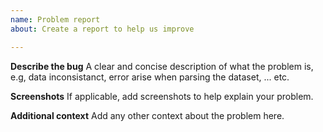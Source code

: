 ```yaml
---
name: Problem report
about: Create a report to help us improve

---
```


**Describe the bug**
A clear and concise description of what the problem is, e.g, data inconsistanct, error arise when parsing the dataset, ... etc.

**Screenshots**
If applicable, add screenshots to help explain your problem.



**Additional context**
Add any other context about the problem here.
